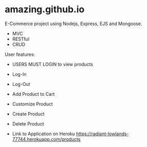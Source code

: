 # amazing.github.io

E-Commerce project using Nodejs, Express, EJS and Mongoose.

- MVC
- RESTful
- CRUD


User features:
- USERS MUST LOGIN to view products
- Log-In 
- Log-Out
- Add Product to Cart
- Customize Product
- Create Product
- Delete Product


- Link to Application on Heroku
https://radiant-lowlands-77744.herokuapp.com/products
